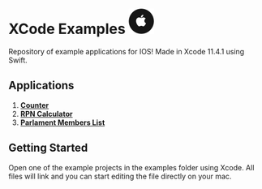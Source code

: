 


# XCode Examples [![logo](applet.png)]()
Repository of example applications for IOS! Made in Xcode 11.4.1 using Swift.


## Applications
1. **[Counter](Counter.md)**
2. **[RPN Calculator](RPNCalc.md)**
3. **[Parlament Members List](ParlamentMembers.md)**


## Getting Started

Open one of the example projects in the examples folder using Xcode. All files will link and you can start editing the file directly on your mac. 
